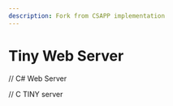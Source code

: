 ```yaml
---
description: Fork from CSAPP implementation
---
```


# Tiny Web Server

// C# Web Server

// C TINY server
